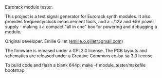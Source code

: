 Eurorack module tester.

This project is a test signal generator for Eurorack synth modules. It also provides frequency/clock measurement tools, and a +/12V and +5V power supply - making it a compact "all in one" box for powering and debugging a module.

Original developer: Emilie Gillet (emilie.o.gillet@gmail.com)

The firmware is released under a GPL3.0 license. The PCB layouts and schematics are released under a Creative Commons cc-by-sa 3.0 license.

To build code and flash a blank 644p:
make -f module_tester/makefile bootstrap
